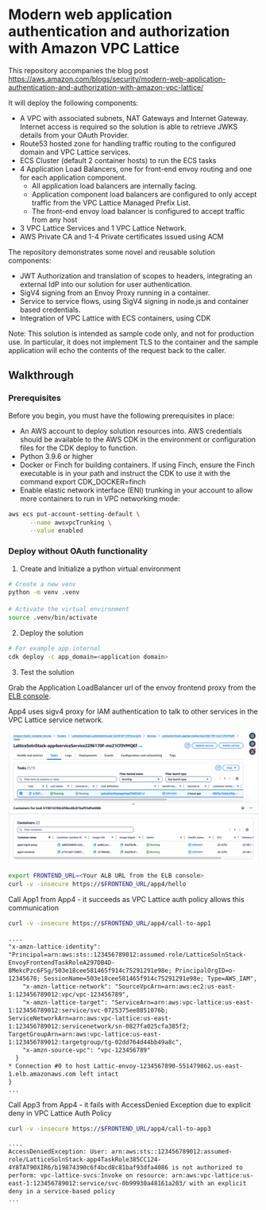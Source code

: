 
# Modern web application authentication and authorization with Amazon VPC Lattice

This repository accompanies the blog post https://aws.amazon.com/blogs/security/modern-web-application-authentication-and-authorization-with-amazon-vpc-lattice/

It will deploy the following components:

* A VPC with associated subnets, NAT Gateways and Internet Gateway. Internet access is required so the solution is able to retrieve JWKS details from your OAuth Provider.
* Route53 hosted zone for handling traffic routing to the configured domain and VPC Lattice services.
* ECS Cluster (default 2 container hosts) to run the ECS tasks
* 4 Application Load Balancers, one for front-end envoy routing and one for each application component. 
    * All application load balancers are internally facing.
    * Application component load balancers are configured to only accept traffic from the VPC Lattice Managed Prefix List.
    * The front-end envoy load balancer is configured to accept traffic from any host 
* 3 VPC Lattice Services and 1 VPC Lattice Network.
* AWS Private CA and 1-4 Private certificates issued using ACM

The repository demonstrates some novel and reusable solution components:

* JWT Authorization and translation of scopes to headers, integrating an external IdP into our solution for user authentication.
* SigV4 signing from an Envoy Proxy running in a container.
* Service to service flows, using SigV4 signing in node.js and container based credentials.
* Integration of VPC Lattice with ECS containers, using CDK

Note: This solution is intended as sample code only, and not for production use. In particular, it does not implement TLS to the container and the sample application will echo the contents of the request back to the caller.

## Walkthrough

### Prerequisites

Before you begin, you must have the following prerequisites in place:

* An AWS account to deploy solution resources into. AWS credentials should be available to the AWS CDK in the environment or configuration files for the CDK deploy to function.
* Python 3.9.6 or higher
* Docker or Finch for building containers. If using Finch, ensure the Finch executable is in your path and instruct the CDK to use it with the command export CDK_DOCKER=finch
* Enable elastic network interface (ENI) trunking in your account to allow more containers to run in VPC networking mode:

```bash
aws ecs put-account-setting-default \
      --name awsvpcTrunking \
      --value enabled
```

### Deploy without OAuth functionality

1. Create and Initialize a python virtual environment

```bash
# Create a new venv
python -m venv .venv

# Activate the virtual environment
source .venv/bin/activate
```

2. Deploy the solution

```bash
# For example app.internal
cdk deploy -c app_domain=<application domain>
```

3. Test the solution

Grab the Application LoadBalancer url of the envoy frontend proxy from the [ELB console](https://console.aws.amazon.com/ec2/home?#LoadBalancers:search=envoy;).

App4 uses sigv4 proxy for IAM authentication to talk to other services in the VPC Lattice service network.

![App4-Console](./assets/app4-console.png)

```bash
export FRONTEND_URL=<Your ALB URL from the ELB console>
curl -v -insecure https://$FRONTEND_URL/app4/hello
```

Call App1 from App4 - it succeeds as VPC Lattice auth policy allows this communication
```bash
curl -v -insecure https://$FRONTEND_URL/app4/call-to-app1
```

```output
....
"x-amzn-lattice-identity": "Principal=arn:aws:sts::123456789012:assumed-role/LatticeSolnStack-EnvoyFrontendTaskRoleA297DB4D-8MekcPzc6FSg/503e18cee581465f914c75291291e98e; PrincipalOrgID=o-12345678; SessionName=503e18cee581465f914c75291291e98e; Type=AWS_IAM",
    "x-amzn-lattice-network": "SourceVpcArn=arn:aws:ec2:us-east-1:123456789012:vpc/vpc-123456789",
    "x-amzn-lattice-target": "ServiceArn=arn:aws:vpc-lattice:us-east-1:123456789012:service/svc-0725375ee8851076b; ServiceNetworkArn=arn:aws:vpc-lattice:us-east-1:123456789012:servicenetwork/sn-0827fa025cfa385f2; TargetGroupArn=arn:aws:vpc-lattice:us-east-1:123456789012:targetgroup/tg-02dd764d44bb49a8c",
    "x-amzn-source-vpc": "vpc-123456789"
  }
* Connection #0 to host Lattic-envoy-1234567890-551479862.us-east-1.elb.amazonaws.com left intact
}
...
```

Call App3 from App4 - it fails with AccessDenied Exception due to explicit deny in VPC Lattice Auth Policy
```bash
curl -v -insecure https://$FRONTEND_URL/app4/call-to-app3
```

```output
....
AccessDeniedException: User: arn:aws:sts::123456789012:assumed-role/LatticeSolnStack-app4TaskRole385CC124-4Y8TAT90XIR6/b19874390c6f4bcd8c81baf93dfa4086 is not authorized to perform: vpc-lattice-svcs:Invoke on resource: arn:aws:vpc-lattice:us-east-1:123456789012:service/svc-0b99930a48161a203/ with an explicit deny in a service-based policy
...
```